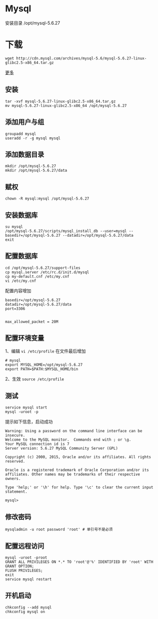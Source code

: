 # Mysql

安装目录 /opt/mysql-5.6.27

# 下载
`wget http://cdn.mysql.com/archives/mysql-5.6/mysql-5.6.27-linux-glibc2.5-x86_64.tar.gz`

[更多](http://downloads.mysql.com/archives/community/)

## 安装
```
tar -xvf mysql-5.6.27-linux-glibc2.5-x86_64.tar.gz
mv mysql-5.6.27-linux-glibc2.5-x86_64 /opt/mysql-5.6.27
```
## 添加用户与组
```
groupadd mysql
useradd -r -g mysql mysql
```

## 添加数据目录
```
mkdir /opt/mysql-5.6.27
mkdir /opt/mysql-5.6.27/data
```

## 赋权
```
chown -R mysql:mysql /opt/mysql-5.6.27
```

## 安装数据库
```
su mysql
/opt/mysql-5.6.27/scripts/mysql_install_db --user=mysql --basedir=/opt/mysql-5.6.27 --datadir=/opt/mysql-5.6.27/data
exit
```

## 配置数据库
```
cd /opt/mysql-5.6.27/support-files
cp mysql.server /etc/rc.d/init.d/mysql
cp my-default.cnf /etc/my.cnf
vi /etc/my.cnf
```
配置内容增加
```
basedir=/opt/mysql-5.6.27
datadir=/opt/mysql-5.6.27/data
port=3306


max_allowed_packet = 20M

```

## 配置环境变量
1、编辑 `vi /etc/profile` 在文件最后增加 <br>
```
# mysql
export MYSQL_HOME=/opt/mysql-5.6.27
export PATH=$PATH:$MYSQL_HOME/bin
```
2、生效 `source /etc/profile`

## 测试
```
service mysql start
mysql -uroot -p
```

提示如下信息，启动成功<br>
```
Warning: Using a password on the command line interface can be insecure.
Welcome to the MySQL monitor.  Commands end with ; or \g.
Your MySQL connection id is 7
Server version: 5.6.27 MySQL Community Server (GPL)

Copyright (c) 2000, 2015, Oracle and/or its affiliates. All rights reserved.

Oracle is a registered trademark of Oracle Corporation and/or its
affiliates. Other names may be trademarks of their respective
owners.

Type 'help;' or '\h' for help. Type '\c' to clear the current input statement.

mysql> 
```

## 修改密码
```
mysqladmin -u root password 'root' # 单引号不是必须
```

## 配置远程访问
```
mysql -uroot -proot
GRANT ALL PRIVILEGES ON *.* TO 'root'@'%' IDENTIFIED BY 'root' WITH GRANT OPTION;
FLUSH PRIVILEGES; 
exit
service mysql restart
```

## 开机启动
```
chkconfig --add mysql
chkconfig mysql on
```


